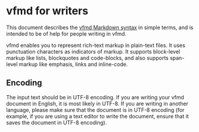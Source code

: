 # vfmd for writers

This document describes the [vfmd Markdown syntax] in simple terms, and
is intended to be of help for people writing in vfmd.

[vfmd Markdown syntax]: introduction.md

vfmd enables you to represent rich-text markup in plain-text files. It
uses punctuation characters as indicators of markup. It supports
block-level markup like lists, blockquotes and code-blocks, and also
supports span-level markup like emphasis, links and inline-code.

## Encoding

The input text should be in UTF-8 encoding. If you are writing your vfmd
document in English, it is most likely in UTF-8. If you are writing in
another language, please make sure that the document is in UTF-8
encoding (for example, if you are using a text editor to write the
document, ensure that it saves the document in UTF-8 encoding).

